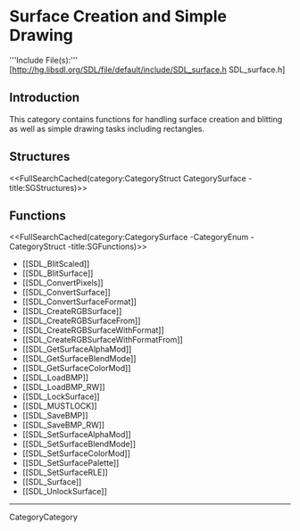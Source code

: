 
# Surface Creation and Simple Drawing

'''Include File(s):'''  [http://hg.libsdl.org/SDL/file/default/include/SDL_surface.h SDL_surface.h]


## Introduction

This category contains functions for handling surface creation and blitting as well as simple drawing tasks including <!-- points, lines, and --> rectangles.

<!-- #Remove this line and the ## below to use this markup if it becomes relevant to this category -->
<!-- #== Enumerations == -->
<!-- #<<FullSearchCached(category:CategoryEnum CategorySurface -title:SGEnumerations)>> -->

## Structures
<<FullSearchCached(category:CategoryStruct CategorySurface -title:SGStructures)>>

## Functions
<<FullSearchCached(category:CategorySurface -CategoryEnum -CategoryStruct -title:SGFunctions)>>

<!-- BEGIN CATEGORY LIST -->
* [[SDL_BlitScaled]]
* [[SDL_BlitSurface]]
* [[SDL_ConvertPixels]]
* [[SDL_ConvertSurface]]
* [[SDL_ConvertSurfaceFormat]]
* [[SDL_CreateRGBSurface]]
* [[SDL_CreateRGBSurfaceFrom]]
* [[SDL_CreateRGBSurfaceWithFormat]]
* [[SDL_CreateRGBSurfaceWithFormatFrom]]
* [[SDL_GetSurfaceAlphaMod]]
* [[SDL_GetSurfaceBlendMode]]
* [[SDL_GetSurfaceColorMod]]
* [[SDL_LoadBMP]]
* [[SDL_LoadBMP_RW]]
* [[SDL_LockSurface]]
* [[SDL_MUSTLOCK]]
* [[SDL_SaveBMP]]
* [[SDL_SaveBMP_RW]]
* [[SDL_SetSurfaceAlphaMod]]
* [[SDL_SetSurfaceBlendMode]]
* [[SDL_SetSurfaceColorMod]]
* [[SDL_SetSurfacePalette]]
* [[SDL_SetSurfaceRLE]]
* [[SDL_Surface]]
* [[SDL_UnlockSurface]]
<!-- END CATEGORY LIST -->
----
CategoryCategory
